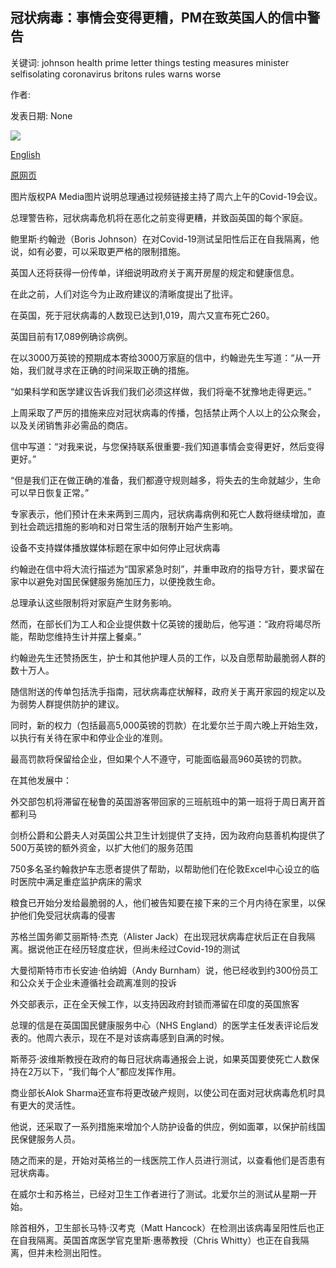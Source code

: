 ## 冠状病毒：事情会变得更糟，PM在致英国人的信中警告

关键词: johnson health prime letter things testing measures minister selfisolating coronavirus britons rules warns worse

作者: 

发表日期: None

![](https://ichef.bbci.co.uk/news/1024/branded_news/10D2A/production/_111460986_2.53086737.jpg)

[English](Coronavirus%3A%20Things%20will%20get%20worse%2C%20PM%20warns%20in%20letter%20to%20Britons.md)

[原网页](https://www.bbc.com/news/uk-politics-52079922)

图片版权PA Media图片说明总理通过视频链接主持了周六上午的Covid-19会议。

总理警告称，冠状病毒危机将在恶化之前变得更糟，并致函英国的每个家庭。

鲍里斯·约翰逊（Boris Johnson）在对Covid-19测试呈阳性后正在自我隔离，他说，如有必要，可以采取更严格的限制措施。

英国人还将获得一份传单，详细说明政府关于离开房屋的规定和健康信息。

在此之前，人们对迄今为止政府建议的清晰度提出了批评。

在英国，死于冠状病毒的人数现已达到1,019，周六又宣布死亡260。

英国目前有17,089例确诊病例。

在以3000万英镑的预期成本寄给3000万家庭的信中，约翰逊先生写道：“从一开始，我们就寻求在正确的时间采取正确的措施。

“如果科学和医学建议告诉我们我们必须这样做，我们将毫不犹豫地走得更远。”

上周采取了严厉的措施来应对冠状病毒的传播，包括禁止两个人以上的公众聚会，以及关闭销售非必需品的商店。

信中写道：“对我来说，与您保持联系很重要-我们知道事情会变得更好，然后变得更好。”

“但是我们正在做正确的准备，我们都遵守规则越多，将失去的生命就越少，生命可以早日恢复正常。”

专家表示，他们预计在未来两到三周内，冠状病毒病例和死亡人数将继续增加，直到社会疏远措施的影响和对日常生活的限制开始产生影响。

设备不支持媒体播放媒体标题在家中如何停止冠状病毒

约翰逊在信中将大流行描述为“国家紧急时刻”，并重申政府的指导方针，要求留在家中以避免对国民保健服务施加压力，以便挽救生命。

总理承认这些限制将对家庭产生财务影响。

然而，在部长们为工人和企业提供数十亿英镑的援助后，他写道：“政府将竭尽所能，帮助您维持生计并摆上餐桌。”

约翰逊先生还赞扬医生，护士和其他护理人员的工作，以及自愿帮助最脆弱人群的数十万人。

随信附送的传单包括洗手指南，冠状病毒症状解释，政府关于离开家园的规定以及为弱势人群提供防护的建议。

同时，新的权力（包括最高5,000英镑的罚款）在北爱尔兰于周六晚上开始生效，以执行有关待在家中和停业企业的准则。

最高罚款将保留给企业，但如果个人不遵守，可能面临最高960英镑的罚款。

在其他发展中：

外交部包机将滞留在秘鲁的英国游客带回家的三班航班中的第一班将于周日离开首都利马

剑桥公爵和公爵夫人对英国公共卫生计划提供了支持，因为政府向慈善机构提供了500万英镑的额外资金，以扩大他们的服务范围

750多名圣约翰救护车志愿者提供了帮助，以帮助他们在伦敦Excel中心设立的临时医院中满足重症监护病床的需求

粮食已开始分发给最脆弱的人，他们被告知要在接下来的三个月内待在家里，以保护他们免受冠状病毒的侵害

苏格兰国务卿艾丽斯特·杰克（Alister Jack）在出现冠状病毒症状后正在自我隔离。据说他正在经历轻度症状，但尚未经过Covid-19的测试

大曼彻斯特市市长安迪·伯纳姆（Andy Burnham）说，他已经收到约300份员工和公众关于企业未遵循社会疏离准则的投诉

外交部表示，正在全天候工作，以支持因政府封锁而滞留在印度的英国旅客

总理的信是在英国国民健康服务中心（NHS England）的医学主任发表评论后发表的。他周六表示，现在不是对该病毒感到自满的时候。

斯蒂芬·波维斯教授在政府的每日冠状病毒通报会上说，如果英国要使死亡人数保持在2万以下，“我们每个人”都应发挥作用。

商业部长Alok Sharma还宣布将更改破产规则，以使公司在面对冠状病毒危机时具有更大的灵活性。

他说，还采取了一系列措施来增加个人防护设备的供应，例如面罩，以保护前线国民保健服务人员。

随之而来的是，开始对英格兰的一线医院工作人员进行测试，以查看他们是否患有冠状病毒。

在威尔士和苏格兰，已经对卫生工作者进行了测试。北爱尔兰的测试从星期一开始。

除首相外，卫生部长马特·汉考克（Matt Hancock）在检测出该病毒呈阳性后也正在自我隔离。英国首席医学官克里斯·惠蒂教授（Chris Whitty）也正在自我隔离，但并未检测出阳性。